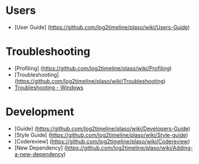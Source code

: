 # Users

* [User Guide] (https://github.com/log2timeline/plaso/wiki/Users-Guide)

# Troubleshooting

* [Profiling] (https://github.com/log2timeline/plaso/wiki/Profiling)
* [Troubleshooting] (https://github.com/log2timeline/plaso/wiki/Troubleshooting)
* [Troubleshooting - Windows](https://github.com/log2timeline/plaso/wiki/Troubleshooting-Windows)

# Development

* [Guide] (https://github.com/log2timeline/plaso/wiki/Developers-Guide)
* [Style Guide] (https://github.com/log2timeline/plaso/wiki/Style-guide)
* [Codereview] (https://github.com/log2timeline/plaso/wiki/Codereview)
* [New Dependency] (https://github.com/log2timeline/plaso/wiki/Adding-a-new-dependency)
